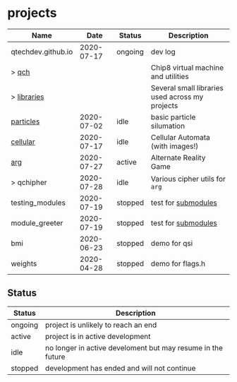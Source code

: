 # projects

Name                            | Date        | Status  | Description
--------------------------------|-------------|---------|------------
qtechdev.github.io              | 2020-07-17  | ongoing | dev log
\> [qch][]                      |             |         | Chip8 virtual machine and utilities
\> [libraries][]                |             |         | Several small libraries used across my projects
[particles](particles.md)       | 2020-07-02  | idle    | basic particle silumation
[cellular][]                    | 2020-07-17  | idle    | Cellular Automata (with images!)
[arg][]                         | 2020-07-27  | active  | Alternate Reality Game
\> qchipher                     | 2020-07-28  | idle    | Various cipher utils for `arg`
testing_modules                 | 2020-07-19  | stopped | test for [submodules](../research/submodules.md)
module_greeter                  | 2020-07-19  | stopped | test for [submodules](../research/submodules.md)
bmi                             | 2020-06-23  | stopped | demo for qsi
weights                         | 2020-04-28  | stopped | demo for flags.h

## Status
Status  | Description
--------|------------
ongoing | project is unlikely to reach an end
active  | project is in active development
idle    | no longer in active develoment but may resume in the future
stopped | development has ended and will not continue

[qch]: <qch/>
[libraries]: <libs/>
[cellular]: </cellular/>
[arg]: </arg/>
